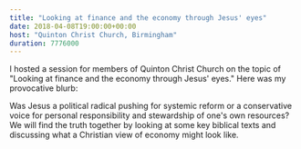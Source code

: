 ```yaml
---
title: "Looking at finance and the economy through Jesus' eyes"
date: 2018-04-08T19:00:00+00:00
host: "Quinton Christ Church, Birmingham"
duration: 7776000
---
```


I hosted a session for members of Quinton Christ Church on the topic of "Looking at finance and the economy through Jesus' eyes." Here was my provocative blurb:

Was Jesus a political radical pushing for systemic reform or a conservative voice for personal responsibility and stewardship of one's own resources? We will find the truth together by looking at some key biblical texts and discussing what a Christian view of economy might look like.